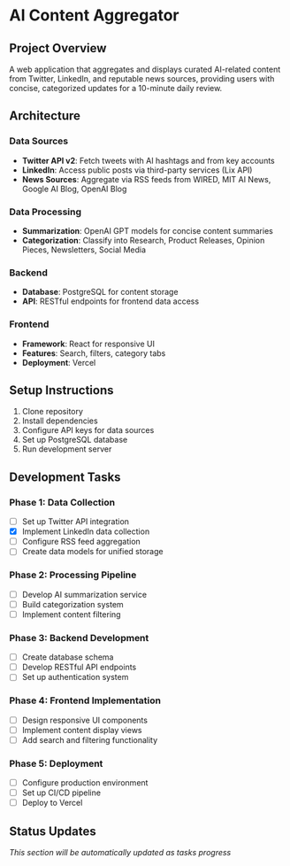 # AI Content Aggregator

## Project Overview
A web application that aggregates and displays curated AI-related content from Twitter, LinkedIn, and reputable news sources, providing users with concise, categorized updates for a 10-minute daily review.

## Architecture

### Data Sources
- **Twitter API v2**: Fetch tweets with AI hashtags and from key accounts
- **LinkedIn**: Access public posts via third-party services (Lix API)
- **News Sources**: Aggregate via RSS feeds from WIRED, MIT AI News, Google AI Blog, OpenAI Blog

### Data Processing
- **Summarization**: OpenAI GPT models for concise content summaries
- **Categorization**: Classify into Research, Product Releases, Opinion Pieces, Newsletters, Social Media

### Backend
- **Database**: PostgreSQL for content storage
- **API**: RESTful endpoints for frontend data access

### Frontend
- **Framework**: React for responsive UI
- **Features**: Search, filters, category tabs
- **Deployment**: Vercel

## Setup Instructions
1. Clone repository
2. Install dependencies
3. Configure API keys for data sources
4. Set up PostgreSQL database
5. Run development server

## Development Tasks

### Phase 1: Data Collection
- [ ] Set up Twitter API integration
- [x] Implement LinkedIn data collection
- [ ] Configure RSS feed aggregation
- [ ] Create data models for unified storage

### Phase 2: Processing Pipeline
- [ ] Develop AI summarization service
- [ ] Build categorization system
- [ ] Implement content filtering

### Phase 3: Backend Development
- [ ] Create database schema
- [ ] Develop RESTful API endpoints
- [ ] Set up authentication system

### Phase 4: Frontend Implementation
- [ ] Design responsive UI components
- [ ] Implement content display views
- [ ] Add search and filtering functionality

### Phase 5: Deployment
- [ ] Configure production environment
- [ ] Set up CI/CD pipeline
- [ ] Deploy to Vercel

## Status Updates
*This section will be automatically updated as tasks progress*